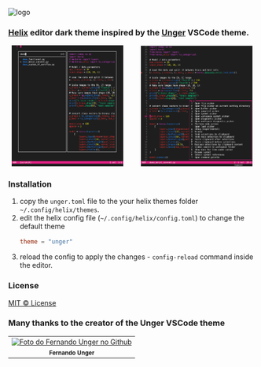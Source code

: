 ![logo](https://user-images.githubusercontent.com/87918106/179371471-180f3220-e642-47b7-af81-1f0f74e401f4.png)

### [Helix](https://github.com/helix-editor/helix) editor dark theme inspired by the [Unger](https://github.com/fernandounger/Unger-Theme) VSCode theme.

<p align="center">
  <img alt="screenshot 0" src="./screenshots/0.png" width="45%">
&nbsp; &nbsp; &nbsp; &nbsp;
  <img alt="screenshot 1" src="./screenshots/1.png" width="45%">
</p>

### Installation
1. copy the `unger.toml` file to the your helix themes folder `~/.config/helix/themes`.
2. edit the helix config file (`~/.config/helix/config.toml`) to change the default theme
    ``` toml
    theme = "unger"
    ```
3. reload the config to apply the changes - `config-reload` command inside the editor.

### License

[MIT © License](https://github.com/arthursfares/helix-unger-theme/blob/main/LICENSE)

### Many thanks to the creator of the Unger VSCode theme

<table>
    <td align="center">
      <a href="https://github.com/fernandounger/">
        <img src="https://avatars.githubusercontent.com/fernandounger" width="100px;" alt="Foto do Fernando Unger no Github"/><br>
          </a>
        <sub>
          <b>Fernando Unger</b>
        </sub>
    </td>
</table>